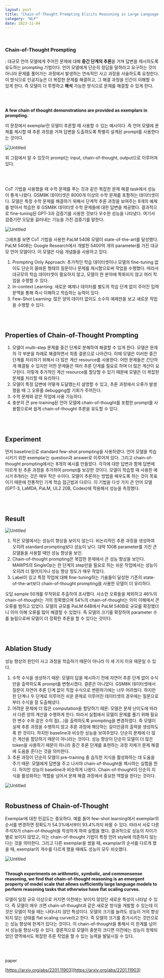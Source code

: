 ```yaml
---
layout: post
title: "Chain-of-Thought Prompting Elicits Reasoning in Large Language Models"
category: "NLP"
date: 2023-11-04
---
```


<br>

### **Chain-of-Thought Prompting**

: 대규모 언어 모델에게 주어진 문제에 대해 **중간 단계의 추론**을 거쳐 답변을 제시하도록 유도하는 prompting 기법이다. 언어 모델에게 단순히 정답을 말하라고 요구하는 것이 아니라 문제를 풀어가는 과정에서 발생하는 연속적인 사고 과정을 서술하도록 요청한다. 이 방식으로 인공지능은 더 복잡한 문제를 해결하고, 그 해결 과정을 인간이 이해할 수 있게 한다. 즉 모델이 더 투명하고 **해석** 가능한 방식으로 문제를 해결할 수 있게 한다. 

<br>
<br>

**A few chain of thought demonstrations are provided as exemplars in prompting.**

이 문장에서 exemplar란 모델이 추론할 때 사용할 수 있는 예시이다 .즉 언어 모델에 문제를 제시할 때 추론 과정을 거쳐 답변을 도출하도록 특별히 설계된 prompt를 사용한다는 것이다.

![Untitled](/assets/Chain-of-Thought%20Prompting%20Elicits%20Reasoning%20in%20La%20b6dc54c7a72f496ab63dd769fbae7488/Untitled.png)

위 그림에서 알 수 있듯이 prompt는 input, chain-of-thought, output으로 이루어져 있다.

<br>
<br>


CoT 기법을 사용했을 때 수학 문제를 푸는 것과 같은 복잡한 문제 해결 task에서 성능이 좋게 나왔다. GSM8K 데이터셋은 8000개 이상의 수학 문제를 포함하는 데이터셋이다. 모델은 특정 수학 문제를 해결하기 위해서 단계적 추론 과정을 보여주는 8개의 예제를 받아서 학습한 후 GSM8K 데이터셋 수학 문제들에 대한 답변을 제공했다. 결과적으로 fine-tuning된 GPT-3과 검증기를 사용한 것보다 우수한 성능을 나타냈다. 여기서 검증기란 오답을 걸러내는 기능을 가진 검증기를 말한다.

<img src="/assets/Chain-of-Thought%20Prompting%20Elicits%20Reasoning%20in%20La%20b6dc54c7a72f496ab63dd769fbae7488/Untitled%201.png" alt="Untitled" class="center-image1">



그래프를 보면 CoT 기법을 사용한 PaLM 540B 모델이 state-of-the-art를 달성했다. PaLM 540B는 Google Research에서 개발한 5400억 개의 parameter를 가진 대규모 언어 모델이다. 이 모델은 다음 개념들을 사용하고 있다.

1. Prompting Only Approach: 추가적인 학습 데이터셋이나 모델의 fine-tuning 없이도 단순히 올바른 형태의 질문이나 문제를 제시함으로써 작업을 수행했다.  따라서 대규모의 학습 데이터셋이 필요하지 않고, 모델이 한 분야에 특화되지 않고 여러 작업을 수행할 수 있다.
2. In-context Learning: 새로운 예제나 데이터를 별도의 학습 단계 없이 주어진 입력 문맥을 통해 즉시 이해하고 학습하는 능력이 있다.
3. Few-Shot Learning: 많은 양의 데이터 없이도 소수의 예제만을 보고 새로운 작업을 수행할 수 있다.

<br>
<br>


## **Properties of Chain-of-Thought Prompting**

1. 모델이 multi-step 문제를 중간 단계로 분해하여 해결할 수 있게 한다. 모델은 문제의 각 부분을 차례로 해결하면서 최종 결론으로 나아간다. 이때 모델은 이러한 중간 단계를 처리하기 위해서 더 많은 계산 resource를 사용한다. 어떤 문제들은 간단하게 해결될 수 있지만 어떤 문제들은 여러 추론 단계를 필요로 하며 더 많은 계산이 요구된다. 이렇게 추가적인 계산 resource를 할당할 수 있기 때문에 모델은 더 복잡한 문제를 처리할 때 유리하다.
2. 모델이 특정 답변에 어떻게 도달했는지 설명할 수 있고, 추론 과정에서 오류가 발생했을 때 그 오류를 debugging할 기회가 주어진다.
3. 수학 문제와 같은 작업에 사용 가능하다.
4. 충분히 큰 pre-training된 언어 모델에 chain-of-thought를 포함한 prompt를 사용함으로써 쉽게 chain-of-thought 추론을 유도할 수 있다.

<br>
<br>


## **Experiment**

먼저 baseline으로 standard few-shot prompting을 사용하였다. 언어 모델을 학습시키기 위한 exemplar는 question과 answer로 이루어져 있다. 그리고 chain-of-thought prompting에서는 8개의 예시를 만들었다. 각각에 대한 답변과 함께 답변에 이르게 된 추론 과정을 추가하여 prompt를 보강한 것이다. 모델이 학습할 때 사용한 예시가 8개라는 것은 매우 작은 수이다. 모델이 추론하는 방법을 배우도록 하는 것이 목표이기 때문에 전통적인 기계 학습 접근법과 다르다. 이 기법을 다섯 가지 큰 언어 모델(GPT-3, LaMDA, PaLM, UL2 20B, Codex)에 적용해서 성능을 측정했다.

<br>
<br>


## **Result**

<img src="/assets/Chain-of-Thought%20Prompting%20Elicits%20Reasoning%20in%20La%20b6dc54c7a72f496ab63dd769fbae7488/Untitled%202.png" alt="Untitled" class="center-image1">



1. 작은 모델에서는 성능이 향상을 보이지 않는다. 비논리적인 추론 과정을 생성하여 오히려 standard prompting보다 성능이 낮다. 대략 100B parameter를 가진 큰 모델들을 사용할 때만 성능 향상을 보인.
2. Chain-of-thought prompting은 복잡한 문제에서 큰 성능 향상을 보인다. MAWPS의 SingleOp는 한 단계의 step만을 필요로 하는 쉬운 작업에서는 성능이 오히려 더 떨어지거나 성능 향상 정도가 매우 작았다.
3. Label이 있고 특정 작업에 대해 fine-tuning하는 기술들이 달성한 기존의 state-of-the-art보다 chain-of-thought prompting을 사용한 모델이 더 유리하다. 

오답 sample 50개를 무작위로 추출하여 조사했다. 사소한 오류들을 제외하고 46%의 chain-of-thought는 거의 정확했으며 54%의 chain-of-thought는 의미 이해에서 큰 오류를 범하고 있었다. 모델의 규모를 PaLM 64B에서 PaLM 540B로 규모를 확장했더니 의미 이해 오류를 많이 해결할 수 있었다. 즉 모델의 크기를 확장하여 parameter 수를 늘림으로써 모델이 더 정확한 추론을 할 수 있다는 것이다.

<br>
<br>


## **Ablation Study**

성능 향상의 원인이 사고 과정을 학습하기 때문이 아니라 이 세 가지 이유 때문일 수 있다.

1. 수학 수식을 생성하기 때문: 모델이 답을 제시하기 전에 자연어 추론 단계 없이 수식만을 출력하도록 prompt를 변형시켰다. 결론은 아니었다. GSM8K 데이터셋에서 질문이 자연어 추론 단계 없이 직접 수식으로 변환하기에는 너무 어려웠다. 하지만 한 단계나 두 단계로 이루어진 쉬운 문제로 이루어진 데이터셋의 경우에는 질문으로부터 수식을 잘 도출해냈다.
2. 어려운 문제에 더 많은 computation을 할당하기 때문: 모델은 문제 난이도에 따라서 다른 양의 계산을 수행하게 한다. 따라서 실험에서 모델이 문제를 풀기 위해 필요한 변수 수와 같은 수의 점(…)을 출력하도록 prompting을 변경하였다. 즉 모델이 실제 추론 과정을 수행하지 않고 추론 과정에 해당하는 길이만큼의 출력을 생성하도록 한 것이다. 하지만 baseline과 비슷한 성능을 보여주었다. 단순히 문제에 더 많은 계산을 할당하기 때문이 아니라는 것이다. 성능 향상이 단순히 모델이 더 많은 token을 사용하기 때문이 아니라 중간 추론 단계를 표현하는 과정 자체가 문제 해결에 도움을 준다는 것을 의미한다.
3. 추론 과정이 단순히 모델이 pre-training 중 습득한 지식을 활성화하는 데 도움을 주기 때문: 모델에게 답변을 주고 나서야 chain-of-thought을 제시하는 실험을 한다. 하지만 성능이 baseline과 비슷하게 나왔다. Chain-of-thought이 단순히 지식을 활성화하는 역할을 넘어서 문제 해결 과정에서 중요한 역할을 한다는 것이다.


<img src="/assets/Chain-of-Thought%20Prompting%20Elicits%20Reasoning%20in%20La%20b6dc54c7a72f496ab63dd769fbae7488/Untitled%203.png" alt="Untitled" class="center-image1">


<br>
<br>


## **Robustness of Chain-of-Thought**

Exemplar에 대한 민감도는 중요하다. 예를 들어 few-shot learning에서 exemplar의 순서를 변경하면 정확도가 54.3%에서부터 93.4%까지 바뀔 수 있다. 따라서 서로 다른 주석자가 chain-of-thought을 작성하게 하여 실험을 했다. 결과적으로 성능의 차이가 별로 보이지 않았고, 이는 chain-of-thought 기법이 특정 언어 style에 의존하지 않는다는 것을 의미한다. 그리고 다른 exemplar을 썼을 때, examplar의 순서를 다르게 했을 때, exemplar의 개수를 다르게 했을 때에도 성능이 모두 비슷했다.


<img src="/assets/Chain-of-Thought%20Prompting%20Elicits%20Reasoning%20in%20La%20b6dc54c7a72f496ab63dd769fbae7488/Untitled%204.png" alt="Untitled" class="center-image1">



<br>
<br>


**Through experiments on arithmetic, symbolic, and commonsense reasoning, we find that chain-of-thought reasoning is an emergent property of model scale that allows sufficiently large language models to perform reasoning tasks that otherwise have flat scaling curves.**

모델이 일정 규모 이상으로 커지면 이전에는 보이지 않았던 새로운 특성이 나타날 수 있다. 즉 모델이 매우 크면 chain-of-thought과 같은 새로운 방식을 개발할 수 있는데 이것은 모델이 작을 때는 나타나지 않던 특성이다. 모델의 크기를 늘려도 성능이 거의 향상되지 않는 상태를 flat scaling curve라고 한다. 즉 모델의 크기를 증가시키는 것만으로는 성능 향상에 한계가 있다는 것이다. 이 chain-of-thought을 통해서 이 한계를 넘어서 성능을 향상시킬 수 있다. 결론적으로 모델이 충분히 크디면 이전에는 성능이 정체되었던 영역에서도 복잡한 추론 작업을 할 수 있는 능력을 발달시킬 수 있다.

<br>
<br>

paper

[https://arxiv.org/abs/2201.11903](https://arxiv.org/abs/2201.11903)